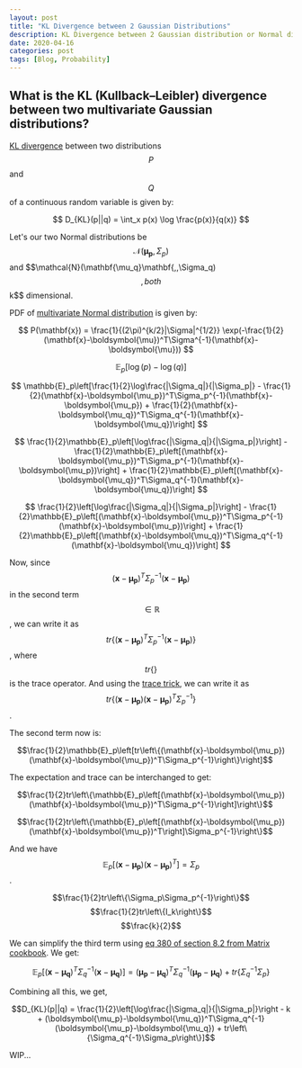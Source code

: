 ```yaml
---
layout: post
title: "KL Divergence between 2 Gaussian Distributions"
description: KL Divergence between 2 Gaussian distribution or Normal distribution, Probability.
date: 2020-04-16
categories: post
tags: [Blog, Probability]
---
```


## What is the KL (Kullback–Leibler) divergence between two multivariate Gaussian distributions?

[KL divergence](https://en.wikipedia.org/wiki/Kullback%E2%80%93Leibler_divergence) between two distributions $$P$$ and $$Q$$ of a continuous random variable is given by:

$$ D_{KL}(p||q) = \int_x p(x) \log \frac{p(x)}{q(x)} $$

Let's our two Normal distributions be $$\mathcal{N}(\mathbf{\mu_p},\,\Sigma_p)$$ and $$\mathcal{N}(\mathbf{\mu_q}\mathbf{,\,\Sigma_q)$$, both $$k$$ dimensional.

PDF of [multivariate Normal distribution](https://en.wikipedia.org/wiki/Multivariate_normal_distribution) is given by:

$$ P(\mathbf{x}) = \frac{1}{(2\pi)^{k/2}|\Sigma|^{1/2}} \exp(-\frac{1}{2}(\mathbf{x}-\boldsymbol{\mu})^T\Sigma^{-1}(\mathbf{x}-\boldsymbol{\mu})) $$

$$ \mathbb{E}_p\left[\log(p) - \log(q)\right] $$

$$ \mathbb{E}_p\left[\frac{1}{2}\log\frac{|\Sigma_q|}{|\Sigma_p|} - \frac{1}{2}(\mathbf{x}-\boldsymbol{\mu_p})^T\Sigma_p^{-1}(\mathbf{x}-\boldsymbol{\mu_p}) + \frac{1}{2}(\mathbf{x}-\boldsymbol{\mu_q})^T\Sigma_q^{-1}(\mathbf{x}-\boldsymbol{\mu_q})\right] $$

$$ \frac{1}{2}\mathbb{E}_p\left[\log\frac{|\Sigma_q|}{|\Sigma_p|}\right] - \frac{1}{2}\mathbb{E}_p\left[(\mathbf{x}-\boldsymbol{\mu_p})^T\Sigma_p^{-1}(\mathbf{x}-\boldsymbol{\mu_p})\right] + \frac{1}{2}\mathbb{E}_p\left[(\mathbf{x}-\boldsymbol{\mu_q})^T\Sigma_q^{-1}(\mathbf{x}-\boldsymbol{\mu_q})\right] $$

$$ \frac{1}{2}\left[\log\frac{|\Sigma_q|}{|\Sigma_p|}\right] - \frac{1}{2}\mathbb{E}_p\left[(\mathbf{x}-\boldsymbol{\mu_p})^T\Sigma_p^{-1}(\mathbf{x}-\boldsymbol{\mu_p})\right] + \frac{1}{2}\mathbb{E}_p\left[(\mathbf{x}-\boldsymbol{\mu_q})^T\Sigma_q^{-1}(\mathbf{x}-\boldsymbol{\mu_q})\right] $$


Now, since $$(\mathbf{x}-\boldsymbol{\mu_p})^T\Sigma_p^{-1}(\mathbf{x}-\boldsymbol{\mu_p})$$ in the second term $$ \in \mathbb{R} $$, we can write it as $$tr\left\{(\mathbf{x}-\boldsymbol{\mu_p})^T\Sigma_p^{-1}(\mathbf{x}-\boldsymbol{\mu_p})\right\}$$, where $$tr\{\}$$ is the trace operator. And using the [trace trick](), we can write it as $$tr\left\{(\mathbf{x}-\boldsymbol{\mu_p})(\mathbf{x}-\boldsymbol{\mu_p})^T\Sigma_p^{-1}\right\}$$.

The second term now is:

$$\frac{1}{2}\mathbb{E}_p\left[tr\left\{(\mathbf{x}-\boldsymbol{\mu_p})(\mathbf{x}-\boldsymbol{\mu_p})^T\Sigma_p^{-1}\right\}\right]$$

The expectation and trace can be interchanged to get:

$$\frac{1}{2}tr\left\{\mathbb{E}_p\left[(\mathbf{x}-\boldsymbol{\mu_p})(\mathbf{x}-\boldsymbol{\mu_p})^T\Sigma_p^{-1}\right]\right\}$$

$$\frac{1}{2}tr\left\{\mathbb{E}_p\left[(\mathbf{x}-\boldsymbol{\mu_p})(\mathbf{x}-\boldsymbol{\mu_p})^T\right]\Sigma_p^{-1}\right\}$$

And we have $$\mathbb{E}_p\left[(\mathbf{x}-\boldsymbol{\mu_p})(\mathbf{x}-\boldsymbol{\mu_p})^T\right] = \Sigma_p $$.

$$\frac{1}{2}tr\left\{\Sigma_p\Sigma_p^{-1}\right\}$$
$$\frac{1}{2}tr\left\{I_k\right\}$$
$$\frac{k}{2}$$

We can simplify the third term using [eq 380 of section 8.2 from Matrix cookbook]().
We get:

$$\mathbb{E}_p\left[(\mathbf{x}-\boldsymbol{\mu_q})^T\Sigma_q^{-1}(\mathbf{x}-\boldsymbol{\mu_q})\right] = (\boldsymbol{\mu_p}-\boldsymbol{\mu_q})^T\Sigma_q^{-1}(\boldsymbol{\mu_p}-\boldsymbol{\mu_q}) + tr\left\{\Sigma_q^{-1}\Sigma_p\right\}$$

Combining all this, we get,

$$D_{KL}(p||q) = \frac{1}{2}\left[\log\frac{|\Sigma_q|}{|\Sigma_p|}\right - k + (\boldsymbol{\mu_p}-\boldsymbol{\mu_q})^T\Sigma_q^{-1}(\boldsymbol{\mu_p}-\boldsymbol{\mu_q}) + tr\left\{\Sigma_q^{-1}\Sigma_p\right\}]$$


WIP...